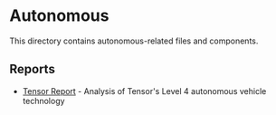 # Autonomous

This directory contains autonomous-related files and components.

## Reports

- [Tensor Report](tensor_report.md) - Analysis of Tensor's Level 4 autonomous vehicle technology